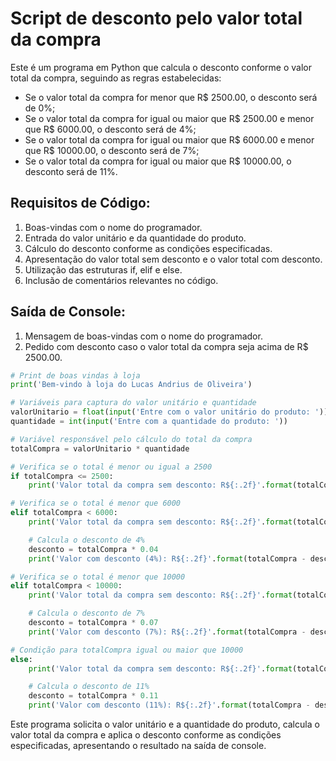 # Script de desconto pelo valor total da compra

Este é um programa em Python que calcula o desconto conforme o valor total da compra, seguindo as regras estabelecidas:

- Se o valor total da compra for menor que R$ 2500.00, o desconto será de 0%;
- Se o valor total da compra for igual ou maior que R$ 2500.00 e menor que R$ 6000.00, o desconto será de 4%;
- Se o valor total da compra for igual ou maior que R$ 6000.00 e menor que R$ 10000.00, o desconto será de 7%;
- Se o valor total da compra for igual ou maior que R$ 10000.00, o desconto será de 11%.

## Requisitos de Código:

1. Boas-vindas com o nome do programador.
2. Entrada do valor unitário e da quantidade do produto.
3. Cálculo do desconto conforme as condições especificadas.
4. Apresentação do valor total sem desconto e o valor total com desconto.
5. Utilização das estruturas if, elif e else.
6. Inclusão de comentários relevantes no código.

## Saída de Console:

1. Mensagem de boas-vindas com o nome do programador.
2. Pedido com desconto caso o valor total da compra seja acima de R$ 2500.00.

```python
# Print de boas vindas à loja
print('Bem-vindo à loja do Lucas Andrius de Oliveira')

# Variáveis para captura do valor unitário e quantidade
valorUnitario = float(input('Entre com o valor unitário do produto: '))
quantidade = int(input('Entre com a quantidade do produto: '))

# Variável responsável pelo cálculo do total da compra
totalCompra = valorUnitario * quantidade

# Verifica se o total é menor ou igual a 2500
if totalCompra <= 2500:
    print('Valor total da compra sem desconto: R${:.2f}'.format(totalCompra))

# Verifica se o total é menor que 6000
elif totalCompra < 6000:
    print('Valor total da compra sem desconto: R${:.2f}'.format(totalCompra))

    # Calcula o desconto de 4%
    desconto = totalCompra * 0.04
    print('Valor com desconto (4%): R${:.2f}'.format(totalCompra - desconto))

# Verifica se o total é menor que 10000
elif totalCompra < 10000:
    print('Valor total da compra sem desconto: R${:.2f}'.format(totalCompra))

    # Calcula o desconto de 7%
    desconto = totalCompra * 0.07
    print('Valor com desconto (7%): R${:.2f}'.format(totalCompra - desconto))

# Condição para totalCompra igual ou maior que 10000
else:
    print('Valor total da compra sem desconto: R${:.2f}'.format(totalCompra))

    # Calcula o desconto de 11%
    desconto = totalCompra * 0.11
    print('Valor com desconto (11%): R${:.2f}'.format(totalCompra - desconto))
```

Este programa solicita o valor unitário e a quantidade do produto, calcula o valor total da compra e aplica o desconto conforme as condições especificadas, apresentando o resultado na saída de console.
